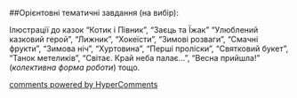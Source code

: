 <div id="hypercomments_widget" class="js-hypercomments-widget invisible"></div>

##Орієнтовні тематичні завдання (на вибір):

Ілюстрації до казок “Котик і Півник”, “Заєць та Їжак” “Улюблений казковий герой”, “Лижник”, “Хокеїсти”, “Зимові розваги”, “Смачні фрукти”, “Зимова ніч”, “Хуртовина”, “Перші проліски”, “Святковий букет”, “Танок метеликів”, “Cвітає. Край неба палає…”, “Весна прийшла!” (*колективна форма роботи*) тощо.

<div class="js-hypercomments-container">
    <a href="http://hypercomments.com" class="hc-link" title="comments widget">comments powered by HyperComments</a>
</div>